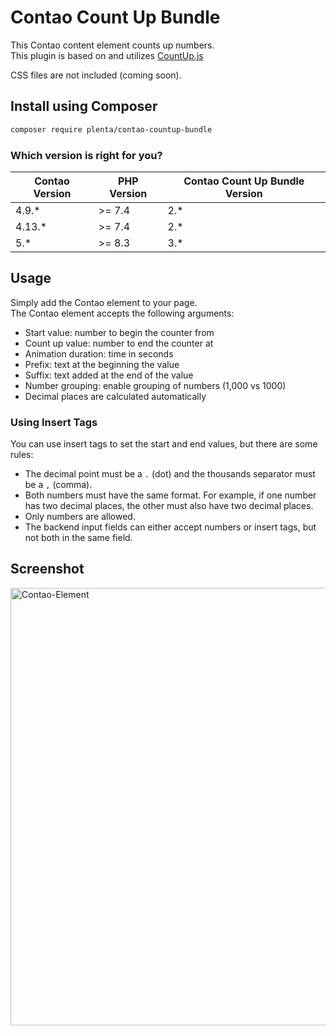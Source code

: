 # Contao Count Up Bundle

This Contao content element counts up numbers.  
This plugin is based on and utilizes [CountUp.js](https://github.com/inorganik/CountUp.js)

CSS files are not included (coming soon).

## Install using Composer

```bash
composer require plenta/contao-countup-bundle
```

### Which version is right for you?

| Contao Version | PHP Version | Contao Count Up Bundle Version |
|----------------|-------------|--------------|
| 4.9.*          | \>= 7.4     | 2.*          |
| 4.13.*         | \>= 7.4     | 2.*          |
| 5.*            | \>= 8.3     | 3.*          |


## Usage
Simply add the Contao element to your page.  
The Contao element accepts the following arguments:

- Start value: number to begin the counter from
- Count up value: number to end the counter at
- Animation duration: time in seconds
- Prefix: text at the beginning the value
- Suffix: text added at the end of the value
- Number grouping: enable grouping of numbers (1,000 vs 1000)
- Decimal places are calculated automatically

### Using Insert Tags
You can use insert tags to set the start and end values, but there are some rules:
- The decimal point must be a `.` (dot) and the thousands separator must be a `,` (comma).
- Both numbers must have the same format. For example, if one number has two decimal places, the other must also have two decimal places.
- Only numbers are allowed.
- The backend input fields can either accept numbers or insert tags, but not both in the same field.



## Screenshot
<img src="https://github.com/plenta/contao-countup-bundle/blob/master/docs/img/contao-element.png?raw=true" width="700" alt="Contao-Element">
